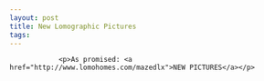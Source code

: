 ```yaml
---
layout: post
title: New Lomographic Pictures
tags:
---
```



                <p>As promised: <a href="http://www.lomohomes.com/mazedlx">NEW PICTURES</a></p>
